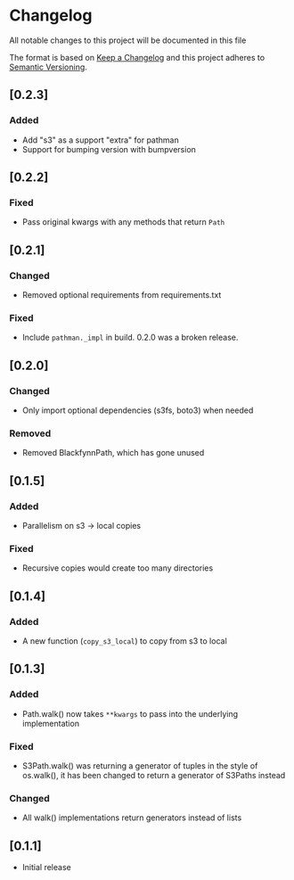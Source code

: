 # Changelog

All notable changes to this project will be documented in this file

The format is based on [Keep a Changelog](http://keepachangelog.com/en/1.0.0/)
and this project adheres to [Semantic Versioning](http://semver.org/spec/v2.0.0.html).

## [0.2.3]

### Added
- Add "s3" as a support "extra" for pathman
- Support for bumping version with bumpversion

## [0.2.2]
### Fixed
- Pass original kwargs with any methods that return `Path`

## [0.2.1]
### Changed
- Removed optional requirements from requirements.txt

### Fixed
- Include `pathman._impl` in build. 0.2.0 was a broken release.

## [0.2.0]
### Changed
- Only import optional dependencies (s3fs, boto3) when needed

### Removed
- Removed BlackfynnPath, which has gone unused

## [0.1.5]
### Added
- Parallelism on s3 -> local copies

### Fixed
- Recursive copies would create too many directories

## [0.1.4]
### Added
- A new function (`copy_s3_local`) to copy from s3 to local

## [0.1.3]
### Added
- Path.walk() now takes `**kwargs` to pass into the underlying implementation

### Fixed
- S3Path.walk() was returning a generator of tuples in the style of
  os.walk(), it has been changed to return a generator of S3Paths
  instead

### Changed
- All walk() implementations return generators instead of lists

## [0.1.1]
- Initial release
